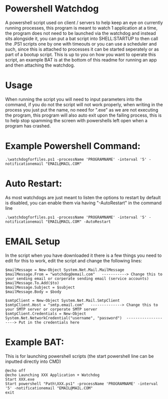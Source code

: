 # Powershell Watchdog
A powershell script used on client / servers to help keep an eye on currently running processes, this program is meant to watch 1 application at a time, the program does not need to be launched via the watchdog and instead sits alongside it, you can put a bat script into SHELL:STARTUP to then call the .PS1 scripts one by one with timeouts or you can use a scheduler and such, since this is attached to processes it can be started seperately or as part of a bootup script. This is up to you on how you want to operate this script, an example BAT is at the bottom of this readme for running an app and then attaching the watchdog.

# Usage
When running the script you will need to input parameters into the command, if you do not the script will not work properly, when writing in the process you just put the name, no need for ".exe" as we are not executing the program, this program will also auto exit upon the failing process, this is to help stop spamming the screen with powershells left open when a program has crashed.

# Example Powershell Command:
	.\watchdogforfiles.ps1 -processName 'PROGRAMNAME' -interval '5' -notificationemail "EMAIL@MAIL.COM"

# Auto Restart:
As most watchdogs are just meant to listen the options to restart by default is disabled, you can enable them via having "-AutoRestart" in the command line

	.\watchdogforfiles.ps1 -processName 'PROGRAMNAME' -interval '5' -notificationemail "EMAIL@MAIL.COM" -AutoRestart

# EMAIL Setup
In the script when you have downloaded it there is a few things you need to edit for this to work, edit the script and change the following lines:

	$mailMessage = New-Object System.Net.Mail.MailMessage
	$mailMessage.From = "watchdog@email.com"   -----------> Change this to your sending email or corperate sending email (service accounts)
	$mailMessage.To.Add($to)
	$mailMessage.Subject = $subject
	$mailMessage.Body = $body

	$smtpClient = New-Object System.Net.Mail.SmtpClient
	$smtpClient.Host = "smtp.email.com"   --------------> Change this to your SMTP server or corperate SMTP server
	$smtpClient.Credentials = New-Object System.Net.NetworkCredential("username", "password")  --------------------> Put in the credentials here

# Example BAT:
This is for launching powershell scripts (the start powershell line can be inputted directly into CMD)

	@echo off
	@echo Launching XXX Application + Watchdog
	Start XXX.exe
	Start powershell "Path\XXX.ps1" -processName 'PROGRAMNAME' -interval '5' -notificationemail "EMAIL@MAIL.COM"
	exit
